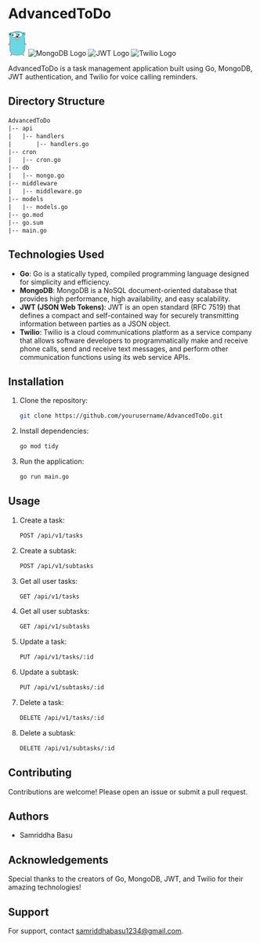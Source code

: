 # AdvancedToDo

<img src="https://raw.githubusercontent.com/golang-samples/gopher-vector/master/gopher.png" alt="Go Logo" height="50">
<img src="https://webassets.mongodb.com/_com_assets/cms/mongodb_logo1-76twgcu2dm.png" alt="MongoDB Logo" height="50">
<img src="https://jwt.io/img/pic_logo.svg" alt="JWT Logo" height="50">
<img src="https://www.twilio.com/marketing/bundles/marketing/img/logos/default-twilio-logo-2.svg" alt="Twilio Logo" height="50">

AdvancedToDo is a task management application built using Go, MongoDB, JWT authentication, and Twilio for voice calling reminders.

## Directory Structure

```
AdvancedToDo
|-- api
|   |-- handlers
|       |-- handlers.go
|-- cron
|   |-- cron.go
|-- db
|   |-- mongo.go
|-- middleware
|   |-- middleware.go
|-- models
|   |-- models.go
|-- go.mod
|-- go.sum
|-- main.go
```

## Technologies Used

- **Go**: Go is a statically typed, compiled programming language designed for simplicity and efficiency.
- **MongoDB**: MongoDB is a NoSQL document-oriented database that provides high performance, high availability, and easy scalability.
- **JWT (JSON Web Tokens)**: JWT is an open standard (RFC 7519) that defines a compact and self-contained way for securely transmitting information between parties as a JSON object.
- **Twilio**: Twilio is a cloud communications platform as a service company that allows software developers to programmatically make and receive phone calls, send and receive text messages, and perform other communication functions using its web service APIs.

## Installation

1. Clone the repository:

   ```bash
   git clone https://github.com/yourusername/AdvancedToDo.git
   ```

2. Install dependencies:

   ```bash
   go mod tidy
   ```

3. Run the application:

   ```bash
   go run main.go
   ```

## Usage

1. Create a task:

   ```bash
   POST /api/v1/tasks
   ```

2. Create a subtask:

   ```bash
   POST /api/v1/subtasks
   ```

3. Get all user tasks:

   ```bash
   GET /api/v1/tasks
   ```

4. Get all user subtasks:

   ```bash
   GET /api/v1/subtasks
   ```

5. Update a task:

   ```bash
   PUT /api/v1/tasks/:id
   ```

6. Update a subtask:

   ```bash
   PUT /api/v1/subtasks/:id
   ```

7. Delete a task:

   ```bash
   DELETE /api/v1/tasks/:id
   ```

8. Delete a subtask:

   ```bash
   DELETE /api/v1/subtasks/:id
   ```

## Contributing

Contributions are welcome! Please open an issue or submit a pull request.

## Authors

- Samriddha Basu

## Acknowledgements

Special thanks to the creators of Go, MongoDB, JWT, and Twilio for their amazing technologies!

## Support

For support, contact [samriddhabasu1234@gmail.com](mailto:samriddhabasu1234@gmail.com).
